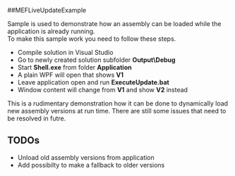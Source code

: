 ##MEFLiveUpdateExample

Sample is used to demonstrate how an assembly can be loaded while the application is already running.<br>
To make this sample work you need to follow these steps.
* Compile solution in Visual Studio
* Go to newly created solution subfolder <b>Output\Debug</b>
* Start <b>Shell.exe</b> from folder <b>Application</b>
* A plain WPF will open that shows <b>V1</b>
* Leave application open and run <b>ExecuteUpdate.bat</b>
* Window content will change from <b>V1</b> and show <b>V2</b> instead

This is a rudimentary demonstration how it can be done to dynamically load new assembly versions at run time.
There are still some issues that need to be resolved in futre.

## TODOs
* Unload old assembly versions from application
* Add possibilty to make a fallback to older versions
